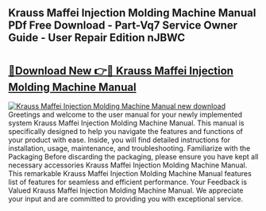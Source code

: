 ## Krauss Maffei Injection Molding Machine Manual PDf Free Download - Part-Vq7 Service Owner Guide - User Repair Edition nJBWC

# <h2><a href="http://bc11319.oget.top/?id=Krauss+Maffei+Injection+Molding+Machine+Manual">🔗Download New 👉🔴 Krauss Maffei Injection Molding Machine Manual</a></h2>

[![Krauss Maffei Injection Molding Machine Manual new download](https://i.imgur.com/5g1atiW.png)](http://bc11319.oget.top/?id=Krauss+Maffei+Injection+Molding+Machine+Manual)
Greetings and welcome to the user manual for your newly implemented system Krauss Maffei Injection Molding Machine Manual. This manual is specifically designed to help you navigate the features and functions of your product with ease. Inside, you will find detailed instructions for installation, usage, maintenance, and troubleshooting. Familiarize with the Packaging Before discarding the packaging, please ensure you have kept all necessary accessories Krauss Maffei Injection Molding Machine Manual. This remarkable Krauss Maffei Injection Molding Machine Manual features list of features for seamless and efficient performance. Your Feedback is Valued Krauss Maffei Injection Molding Machine Manual. We appreciate your input and are committed to providing you with exceptional service.
